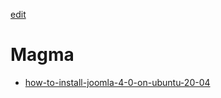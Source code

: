 [edit]()

# Magma

- [how-to-install-joomla-4-0-on-ubuntu-20-04](https://linuxhostsupport.com/blog/how-to-install-joomla-4-0-on-ubuntu-20-04/)
